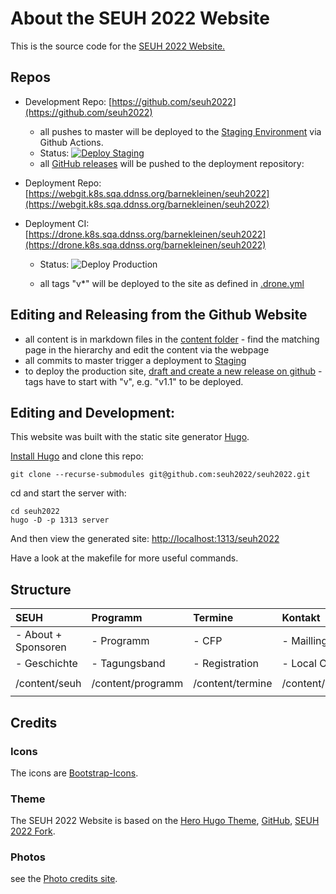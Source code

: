 # About the SEUH 2022 Website

This is the source code for the [SEUH 2022 Website.](https://seuh.org/seuh2022/)

## Repos

- Development Repo: [https://github.com/seuh2022](https://github.com/seuh2022)
    - all pushes to master will be deployed to the [Staging Environment](https://seuh2022.github.io/seuh2022) via Github Actions.
    - Status: [![Deploy Staging](https://github.com/seuh2022/seuh2022/actions/workflows/deploy-staging.yml/badge.svg)](https://github.com/seuh2022/seuh2022/actions/workflows/deploy-staging.yml)
    - all [GitHub releases](https://github.com/seuh2022/seuh2022/releases/) will be pushed to the deployment repository:

- Deployment Repo: [https://webgit.k8s.sqa.ddnss.org/barnekleinen/seuh2022](https://webgit.k8s.sqa.ddnss.org/barnekleinen/seuh2022)
- Deployment CI: [https://drone.k8s.sqa.ddnss.org/barnekleinen/seuh2022](https://drone.k8s.sqa.ddnss.org/barnekleinen/seuh2022)
    - Status: ![Deploy Production](https://drone.k8s.sqa.ddnss.org/api/badges/barnekleinen/seuh2022/status.svg)

    - all tags "v*" will be deployed to the site as defined in [.drone.yml](.drone.yml)

## Editing and Releasing from the Github Website

- all content is in markdown files in the [content folder](content) - find the matching page in the hierarchy and edit the content via the webpage
- all commits to master trigger a deployment to [Staging](https://seuh2022.github.io/seuh2022)
- to deploy the production site, [draft and create a new release on github](https://github.com/seuh2022/seuh2022/releases/new) - tags have to start with "v",  e.g. "v1.1" to be deployed.

## Editing and Development:

This website was built with the static site generator [Hugo](https://gohugo.io/).

[Install Hugo](https://gohugo.io/getting-started/installing) and clone this repo:

    git clone --recurse-submodules git@github.com:seuh2022/seuh2022.git

cd and start the server with:

    cd seuh2022
    hugo -D -p 1313 server

And then view the generated site:  [http://localhost:1313/seuh2022](http://localhost:1313/seuh2022)

Have a look at the makefile for more useful commands.

## Structure

| SEUH                | Programm          | Termine          | Kontakt          |
|:------------------- |:----------------- |:---------------- |:---------------- |
| - About + Sponsoren | - Programm        | - CFP            | - Maillingliste  |
| - Geschichte        | - Tagungsband     | - Registration   | - Local Orga     |
|                     |                   |                  |                  |
| /content/seuh      | /content/programm | /content/termine | /content/contact |
|                     |                   |                  |                  |

## Credits

### Icons

The icons are  [Bootstrap-Icons](https://icons.getbootstrap.com/).

### Theme

The SEUH 2022 Website is based on the [Hero Hugo Theme](https://themes.gohugo.io/themes/hugo-hero-theme/), [GitHub](https://github.com/zerostaticthemes/hugo-hero-theme),
[SEUH 2022 Fork](https://github.com/seuh2022/hugo-hero-theme).


### Photos

see the [Photo credits site](https://www.seuh.org/seuh2022/about/).
